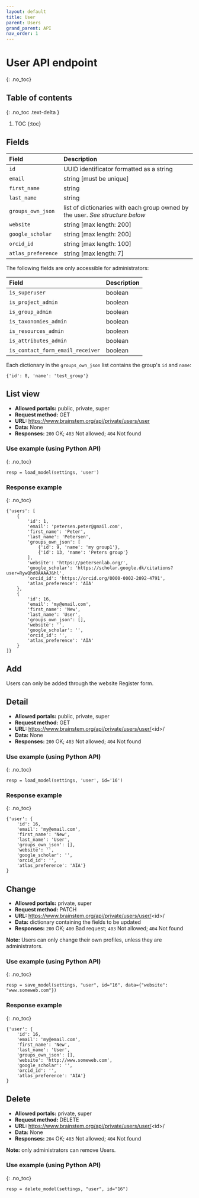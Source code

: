 ```yaml
---
layout: default
title: User
parent: Users
grand_parent: API
nav_order: 1
---
```


# User API endpoint
{: .no_toc}

## Table of contents
{: .no_toc .text-delta }

1. TOC
{:toc}

## Fields

| Field        | Description  |
|:-------------|:-------------|
| `id` | UUID identificator formatted as a string |
| `email` | string [must be unique]|
| `first_name` | string |
| `last_name` | string |
| `groups_own_json` | list of dictionaries with each group owned by the user. *See structure below* |
| `website` | string [max length: 200] |
| `google_scholar` | string [max length: 200] |
| `orcid_id` | string [max length: 100] |
| `atlas_preference` | string [max length: 7]|

The following fields are only accessible for administrators:

| Field        | Description  |
|:-------------|:-------------|
| `is_superuser` | boolean |
| `is_project_admin` | boolean |
| `is_group_admin` | boolean |
| `is_taxonomies_admin` | boolean |
| `is_resources_admin` | boolean |
| `is_attributes_admin` | boolean |
| `is_contact_form_email_receiver` | boolean |

Each dictionary in the `groups_own_json` list contains the group's `id` and `name`:
```
{'id': 8, 'name': 'test_group'}
```


## List view
- **Allowed portals:** public, private, super
- **Request method:** GET
- **URL:** https://www.brainstem.org/api/private/users/user
- **Data:** None
- **Responses:** `200` OK; `403` Not allowed; `404` Not found

### Use example (using Python API)
{: .no_toc}


```
resp = load_model(settings, 'user')
```

### Response example
{: .no_toc}


```
{'users': [
    {
        'id': 1,
        'email': 'petersen.peter@gmail.com',
        'first_name': 'Peter',
        'last_name': 'Petersen',
        'groups_own_json': [
            {'id': 9, 'name': 'my group1'},
            {'id': 13, 'name': 'Peters group'}
        ],
        'website': 'https://petersenlab.org/',
        'google_scholar': 'https://scholar.google.dk/citations?user=RywQhd8AAAAJ&hl',
        'orcid_id': 'https://orcid.org/0000-0002-2092-4791',
        'atlas_preference': 'AIA'
    },
    {
        'id': 16,
        'email': 'my@email.com',
        'first_name': 'New',
        'last_name': 'User',
        'groups_own_json': [],
        'website': '',
        'google_scholar': '',
        'orcid_id': '',
        'atlas_preference': 'AIA'
    }
]}
```


## Add
Users can only be added through the website Register form.


## Detail
- **Allowed portals:** public, private, super
- **Request method:** GET
- **URL:** https://www.brainstem.org/api/private/users/user/<id\>/
- **Data:** None
- **Responses:** `200` OK; `403` Not allowed; `404` Not found

### Use example (using Python API)
{: .no_toc}


```
resp = load_model(settings, 'user', id='16')
```

### Response example
{: .no_toc}

```
{'user': {
    'id': 16,
    'email': 'my@email.com',
    'first_name': 'New',
    'last_name': 'User',
    'groups_own_json': [],
    'website': '',
    'google_scholar': '',
    'orcid_id': '',
    'atlas_preference': 'AIA'}
}
```


## Change
- **Allowed portals:** private, super
- **Request method:** PATCH
- **URL:** https://www.brainstem.org/api/private/users/user/<id\>/
- **Data:** dictionary containing the fields to be updated
- **Responses:** `200` OK; `400` Bad request; `403` Not allowed; `404` Not found

**Note:** Users can only change their own profiles, unless they are administrators.


### Use example (using Python API)
{: .no_toc}


```
resp = save_model(settings, "user", id="16", data={"website": "www.someweb.com"})
```

### Response example
{: .no_toc}


```
{'user': {
    'id': 16,
    'email': 'my@email.com',
    'first_name': 'New',
    'last_name': 'User',
    'groups_own_json': [],
    'website': 'http://www.someweb.com',
    'google_scholar': '',
    'orcid_id': '',
    'atlas_preference': 'AIA'}
}
```


## Delete
- **Allowed portals:** private, super
- **Request method:** DELETE
- **URL:** https://www.brainstem.org/api/private/users/user/<id\>/
- **Data:** None
- **Responses:** `204` OK; `403` Not allowed; `404` Not found

**Note:** only administrators can remove Users.

### Use example (using Python API)
{: .no_toc}

```
resp = delete_model(settings, "user", id="16")
``` 
